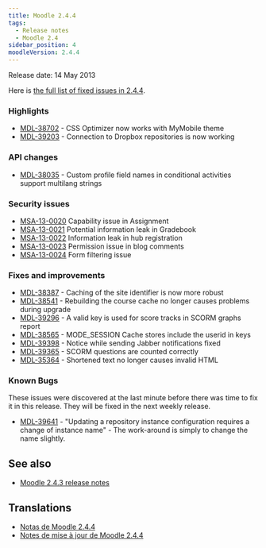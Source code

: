 ```yaml
---
title: Moodle 2.4.4
tags:
  - Release notes
  - Moodle 2.4
sidebar_position: 4
moodleVersion: 2.4.4
---
```

Release date: 14 May 2013

Here is [the full list of fixed issues in 2.4.4](https://tracker.moodle.org/secure/IssueNavigator!executeAdvanced.jspa?jqlQuery=project+%3D+mdl+AND+resolution+%3D+fixed+AND+fixVersion+in+%28%222.4.4%22%29+ORDER+BY+priority+DESC&runQuery=true&clear=true).

### Highlights

- [MDL-38702](https://tracker.moodle.org/browse/MDL-38702) - CSS Optimizer now works with MyMobile theme
- [MDL-39203](https://tracker.moodle.org/browse/MDL-39203) - Connection to Dropbox repositories is now working

### API changes

- [MDL-38035](https://tracker.moodle.org/browse/MDL-38035) - Custom profile field names in conditional activities support multilang strings

### Security issues

- [MSA-13-0020](https://moodle.org/mod/forum/discuss.php?d=228930) Capability issue in Assignment
- [MSA-13-0021](https://moodle.org/mod/forum/discuss.php?d=228931) Potential information leak in Gradebook
- [MSA-13-0022](https://moodle.org/mod/forum/discuss.php?d=228933) Information leak in hub registration
- [MSA-13-0023](https://moodle.org/mod/forum/discuss.php?d=228934) Permission issue in blog comments
- [MSA-13-0024](https://moodle.org/mod/forum/discuss.php?d=228935) Form filtering issue

### Fixes and improvements

- [MDL-38387](https://tracker.moodle.org/browse/MDL-38387) - Caching of the site identifier is now more robust
- [MDL-38541](https://tracker.moodle.org/browse/MDL-38541) - Rebuilding the course cache no longer causes problems during upgrade
- [MDL-39296](https://tracker.moodle.org/browse/MDL-39296) - A valid key is used for score tracks in SCORM graphs report
- [MDL-38565](https://tracker.moodle.org/browse/MDL-38565) - MODE_SESSION Cache stores include the userid in keys
- [MDL-39398](https://tracker.moodle.org/browse/MDL-39398) - Notice while sending Jabber notifications fixed
- [MDL-39365](https://tracker.moodle.org/browse/MDL-39365) - SCORM questions are counted correctly
- [MDL-35364](https://tracker.moodle.org/browse/MDL-35364) - Shortened text no longer causes invalid HTML

### Known Bugs

These issues were discovered at the last minute before there was time to fix it in this release.  They will be fixed in the next weekly release.

- [MDL-39641](https://tracker.moodle.org/browse/MDL-39641) - "Updating a repository instance configuration requires a change of instance name"   - The work-around is simply to change the name slightly.

## See also

- [Moodle 2.4.3 release notes](/general/releases/2.4/2.4.3)

## Translations

- [Notas de Moodle 2.4.4](https://docs.moodle.org/es/Notas_de_Moodle_2.4.4)
- [Notes de mise à jour de Moodle 2.4.4](https://docs.moodle.org/fr/Notes_de_mise_à_jour_de_Moodle_2.4.4)
